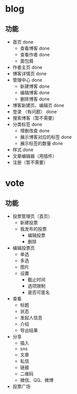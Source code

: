 # blog
## 功能
- 首页 done
	- 查看博客 done
	- 查看作者 done
	- 面包屑 
- 作者主页 done 
- 博客详情页 done
- 管理中心 done
	- 新建博客 done
	- 编辑博客 done
	- 删除博客 done
- 博客新建页、编辑页 done
- 登录 （有问题） done
- 搜索博客（暂不需要）
- 分类标签  done
	- 增删改查 done
	- 展示博客对应的标签 done
	- 展示标签的数量 done
- 样式 done
- 文章编辑器（用插件）
- 注册（暂不需要）



# vote
## 功能
- 投票管理页（首页）
	- 新建投票
	- 我发布的投票
		- 编辑投票
		- 删除
- 编辑投票页
	- 单选
	- 多选
	- 图片
	- 设置
		- 截止时间
		- 选项限制
		- 是否可匿名
- 查看
	- 标题
	- 状态
	- 发起人信息
	- 介绍
	- 导出结果
- 分享
	- 插入
	- sns
	- 文章
	- 私信
	- 链接
	- 二维码
	- 微信、QQ、微博
- 投票广场


